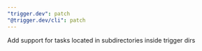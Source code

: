 ```yaml
---
"trigger.dev": patch
"@trigger.dev/cli": patch
---
```


Add support for tasks located in subdirectories inside trigger dirs
